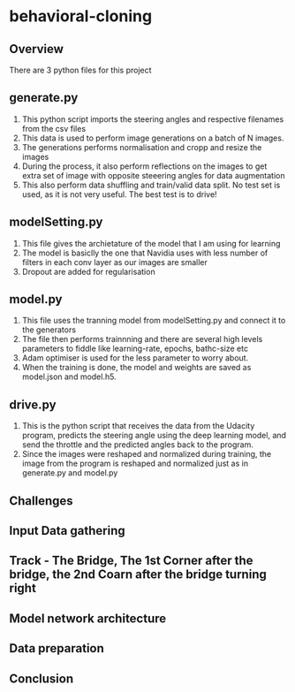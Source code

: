 # behavioral-cloning

## Overview
There are 3 python files for this project

## generate.py
1. This python script imports the steering angles and respective filenames from the csv files
2. This data is used to perform image generations on a batch of N images.
3. The generations performs normalisation and cropp and resize the images
4. During the process, it also perform reflections on the images to get extra set of image with opposite steeering angles for data augmentation
5. This also perform data shuffling and train/valid data split. No test set is used, as it is not very useful. The best test is to drive!

## modelSetting.py
1. This file gives the archietature of the model that I am using for learning
2. The model is basiclly the one that Navidia uses with less number of filters in each conv layer as our images are smaller
3. Dropout are added for regularisation


## model.py
1. This file uses the tranning model from modelSetting.py and connect it to the generators
2. The file then performs trainnning and there are several high levels parameters to fiddle like learning-rate, epochs, bathc-size etc
3. Adam optimiser is used for the less parameter to worry about.
4. When the training is done, the model and weights are saved as model.json and model.h5.

## drive.py
1. This is the python script that receives the data from the Udacity program, predicts the steering angle using the deep learning model, and send the throttle and the predicted angles back to the program.
2. Since the images were reshaped and normalized during training, the image from the program is reshaped and normalized just as in generate.py and model.py


## Challenges

## Input Data gathering

## Track - The Bridge, The 1st Corner after the bridge, the 2nd Coarn after the bridge turning right

## Model network architecture



## Data preparation


## Conclusion
